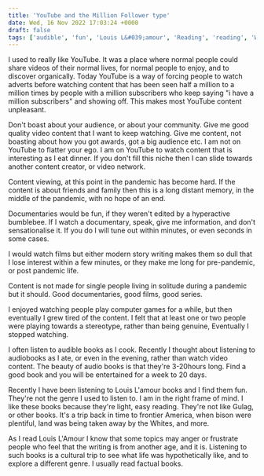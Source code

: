 ```yaml
---
title: 'YouTube and the Million Follower type'
date: Wed, 16 Nov 2022 17:03:24 +0000
draft: false
tags: ['audible', 'fun', 'Louis L&#039;amour', 'Reading', 'reading', 'Westerns', 'youtube', 'youtube']
---
```


I used to really like YouTube. It was a place where normal people could share videos of their normal lives, for normal people to enjoy, and to discover organically. Today YouTube is a way of forcing people to watch adverts before watching content that has been seen half a million to a million times by people with a million subscribers who keep saying "i have a million subscribers" and showing off. This makes most YouTube content unpleasant.

Don't boast about your audience, or about your community. Give me good quality video content that I want to keep watching. Give me content, not boasting about how you got awards, got a big audience etc. I am not on YouTube to flatter your ego. I am on YouTube to watch content that is interesting as I eat dinner. If you don't fill this niche then I can slide towards another content creator, or video network.

Content viewing, at this point in the pandemic has become hard. If the content is about friends and family then this is a long distant memory, in the middle of the pandemic, with no hope of an end.

Documentaries would be fun, if they weren't edited by a hyperactive bumblebee. If I watch a documentary, speak, give me information, and don't sensationalise it. If you do I will tune out within minutes, or even seconds in some cases.

I would watch films but either modern story writing makes them so dull that I lose interest within a few minutes, or they make me long for pre-pandemic, or post pandemic life.

Content is not made for single people living in solitude during a pandemic but it should. Good documentaries, good films, good series.

I enjoyed watching people play computer games for a while, but then eventually I grew tired of the content. I felt that at least one or two people were playing towards a stereotype, rather than being genuine, Eventually I stopped watching.

I often listen to audible books as I cook. Recently I thought about listening to audiobooks as I ate, or even in the evening, rather than watch video content. The beauty of audio books is that they're 3-20hours long. Find a good book and you will be entertained for a week to 20 days.

Recently I have been listening to Louis L'amour books and I find them fun. They're not the genre I used to listen to. I am in the right frame of mind. I like these books because they're light, easy reading. They're not like Gulag, or other books. It's a trip back in time to frontier America, when bison were plentiful, land was being taken away by the Whites, and more.

As I read Louis L'Amour I know that some topics may anger or frustrate people who feel that the writing is from another age, and it is. Listening to such books is a cultural trip to see what life was hypothetically like, and to explore a different genre. I usually read factual books.